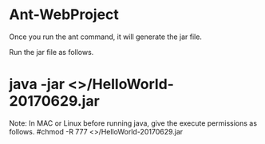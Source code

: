 # Ant-WebProject

Once you run the ant command, it will generate the jar file.

Run the jar file as follows.
# java -jar <<Path to Jar file>>/HelloWorld-20170629.jar

Note: In MAC or Linux before running java, give the execute permissions as follows.
#chmod -R 777 <<Path to Jar file>>/HelloWorld-20170629.jar

